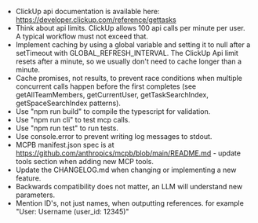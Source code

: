 - ClickUp api documentation is available here: https://developer.clickup.com/reference/gettasks
- Think about api limits. ClickUp allows 100 api calls per minute per user. A typical workflow must not exceed that.
- Implement caching by using a global variable and setting it to null after a setTimeout with GLOBAL_REFRESH_INTERVAL. The ClickUp Api limit resets after a minute, so we usually don't need to cache longer than a minute.
- Cache promises, not results, to prevent race conditions when multiple concurrent calls happen before the first completes (see getAllTeamMembers, getCurrentUser, getTaskSearchIndex, getSpaceSearchIndex patterns).
- Use "npm run build" to compile the typescript for validation.
- Use "npm run cli" to test mcp calls.
- Use "npm run test" to run tests.
- Use console.error to prevent writing log messages to stdout.
- MCPB manifest.json spec is at https://github.com/anthropics/mcpb/blob/main/README.md - update tools section when adding new MCP tools.
- Update the CHANGELOG.md when changing or implementing a new feature.
- Backwards compatibility does not matter, an LLM will understand new parameters.
- Mention ID's, not just names, when outputting references. for example "User: Username (user_id: 12345)"